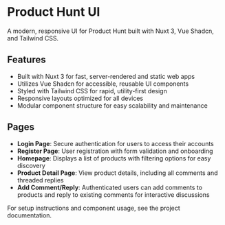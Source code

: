 # Product Hunt UI

A modern, responsive UI for Product Hunt built with Nuxt 3, Vue Shadcn, and Tailwind CSS.

## Features

- Built with Nuxt 3 for fast, server-rendered and static web apps
- Utilizes Vue Shadcn for accessible, reusable UI components
- Styled with Tailwind CSS for rapid, utility-first design
- Responsive layouts optimized for all devices
- Modular component structure for easy scalability and maintenance

## Pages

- **Login Page**: Secure authentication for users to access their accounts
- **Register Page**: User registration with form validation and onboarding
- **Homepage**: Displays a list of products with filtering options for easy discovery
- **Product Detail Page**: View product details, including all comments and threaded replies
- **Add Comment/Reply**: Authenticated users can add comments to products and reply to existing comments for interactive discussions

For setup instructions and component usage, see the project documentation.
